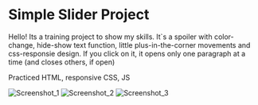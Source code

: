 # Simple Slider Project

Hello! Its a training project to show my skills. It`s a spoiler with color-change, hide-show text function, little plus-in-the-corner movements and css-responsie design.
If you click on it, it opens only one paragraph at a time (and closes others, if open)


Practiced HTML, responsive CSS, JS

![Screenshot_1](https://user-images.githubusercontent.com/92570785/176519410-f3fa9676-ffe3-4125-a23f-cfd869946321.png)
![Screenshot_2](https://user-images.githubusercontent.com/92570785/176519417-d8c6c9a4-4767-4728-9837-47277f70d434.png)
![Screenshot_3](https://user-images.githubusercontent.com/92570785/176519426-b0c93fab-93ad-4046-b7da-1ba22f040cbf.png)
